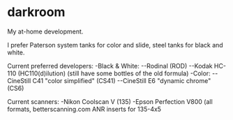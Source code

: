 # darkroom
My at-home development. 

I prefer Paterson system tanks for color and slide, steel tanks for black and white.

Current preferred developers:
-Black & White:
--Rodinal (ROD)
--Kodak HC-110 (HC110(d)ilution) (still have some bottles of the old formula)
-Color:
--CineStill C41 "color simplified" (CS41)
--CineStill E6 "dynamic chrome" (CS6)

Current scanners: 
-Nikon Coolscan V (135)
-Epson Perfection V800 (all formats, betterscanning.com ANR inserts for 135-4x5
